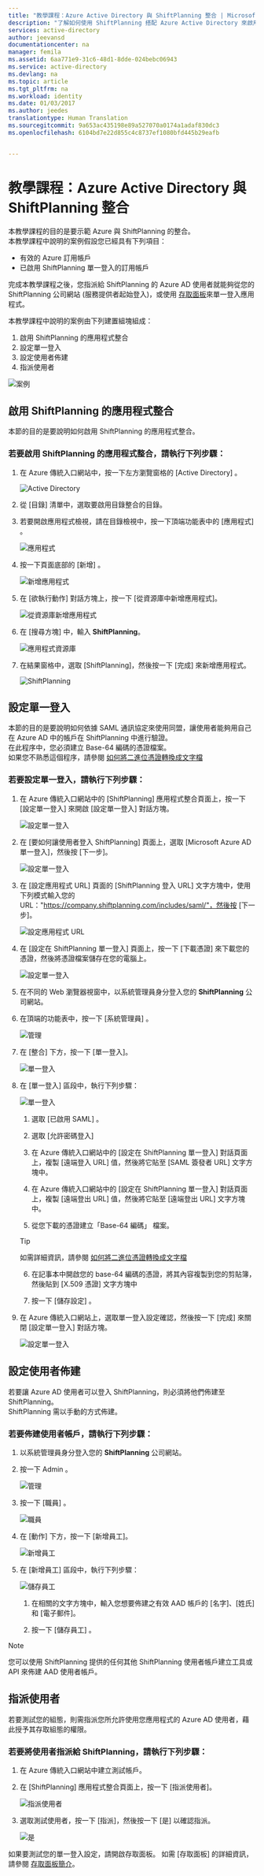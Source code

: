 ```yaml
---
title: "教學課程：Azure Active Directory 與 ShiftPlanning 整合 | Microsoft Docs"
description: "了解如何使用 ShiftPlanning 搭配 Azure Active Directory 來啟用單一登入、自動佈建和更多功能！"
services: active-directory
author: jeevansd
documentationcenter: na
manager: femila
ms.assetid: 6aa771e9-31c6-48d1-8dde-024bebc06943
ms.service: active-directory
ms.devlang: na
ms.topic: article
ms.tgt_pltfrm: na
ms.workload: identity
ms.date: 01/03/2017
ms.author: jeedes
translationtype: Human Translation
ms.sourcegitcommit: 9a653ac435198e89a527070a0174a1adaf830dc3
ms.openlocfilehash: 6104bd7e22d855c4c8737ef1080bfd445b29eafb


---
```

# <a name="tutorial-azure-active-directory-integration-with-shiftplanning"></a>教學課程：Azure Active Directory 與 ShiftPlanning 整合
本教學課程的目的是要示範 Azure 與 ShiftPlanning 的整合。  
本教學課程中說明的案例假設您已經具有下列項目：

* 有效的 Azure 訂用帳戶
* 已啟用 ShiftPlanning 單一登入的訂用帳戶

完成本教學課程之後，您指派給 ShiftPlanning 的 Azure AD 使用者就能夠從您的 ShiftPlanning 公司網站 (服務提供者起始登入)，或使用 [存取面板](active-directory-saas-access-panel-introduction.md)來單一登入應用程式。

本教學課程中說明的案例由下列建置組塊組成：

1. 啟用 ShiftPlanning 的應用程式整合
2. 設定單一登入
3. 設定使用者佈建
4. 指派使用者

![案例](./media/active-directory-saas-shiftplanning-tutorial/IC786612.png "案例")

## <a name="enabling-the-application-integration-for-shiftplanning"></a>啟用 ShiftPlanning 的應用程式整合
本節的目的是要說明如何啟用 ShiftPlanning 的應用程式整合。

### <a name="to-enable-the-application-integration-for-shiftplanning-perform-the-following-steps"></a>若要啟用 ShiftPlanning 的應用程式整合，請執行下列步驟：
1. 在 Azure 傳統入口網站中，按一下左方瀏覽窗格的 [Active Directory] 。
   
    ![Active Directory](./media/active-directory-saas-shiftplanning-tutorial/IC700993.png "Active Directory")

2. 從 [目錄]  清單中，選取要啟用目錄整合的目錄。

3. 若要開啟應用程式檢視，請在目錄檢視中，按一下頂端功能表中的 [應用程式]  。
   
    ![應用程式](./media/active-directory-saas-shiftplanning-tutorial/IC700994.png "應用程式")

4. 按一下頁面底部的 [新增]  。
   
    ![新增應用程式](./media/active-directory-saas-shiftplanning-tutorial/IC749321.png "新增應用程式")

5. 在 [欲執行動作] 對話方塊上，按一下 [從資源庫中新增應用程式]。
   
    ![從資源庫新增應用程式](./media/active-directory-saas-shiftplanning-tutorial/IC749322.png "從資源庫新增應用程式")

6. 在 [搜尋方塊] 中，輸入 **ShiftPlanning**。
   
    ![應用程式資源庫](./media/active-directory-saas-shiftplanning-tutorial/IC786613.png "應用程式資源庫")

7. 在結果窗格中，選取 [ShiftPlanning]，然後按一下 [完成] 來新增應用程式。
   
    ![ShiftPlanning](./media/active-directory-saas-shiftplanning-tutorial/IC786614.png "ShiftPlanning")
   
## <a name="configuring-single-sign-on"></a>設定單一登入

本節的目的是要說明如何依據 SAML 通訊協定來使用同盟，讓使用者能夠用自己在 Azure AD 中的帳戶在 ShiftPlanning 中進行驗證。  
在此程序中，您必須建立 Base-64 編碼的憑證檔案。  
如果您不熟悉這個程序，請參閱 [如何將二進位憑證轉換成文字檔](http://youtu.be/PlgrzUZ-Y1o)

### <a name="to-configure-single-sign-on-perform-the-following-steps"></a>若要設定單一登入，請執行下列步驟：
1. 在 Azure 傳統入口網站中的 [ShiftPlanning] 應用程式整合頁面上，按一下 [設定單一登入] 來開啟 [設定單一登入] 對話方塊。
   
    ![設定單一登入](./media/active-directory-saas-shiftplanning-tutorial/IC786615.png "設定單一登入")

2. 在 [要如何讓使用者登入 ShiftPlanning] 頁面上，選取 [Microsoft Azure AD 單一登入]，然後按 [下一步]。
   
    ![設定單一登入](./media/active-directory-saas-shiftplanning-tutorial/IC786616.png "設定單一登入")

3. 在 [設定應用程式 URL] 頁面的 [ShiftPlanning 登入 URL] 文字方塊中，使用下列模式輸入您的 URL："https://company.shiftplanning.com/includes/saml/"，然後按 [下一步]。
   
    ![設定應用程式 URL](./media/active-directory-saas-shiftplanning-tutorial/IC786617.png "設定應用程式 URL")

4. 在 [設定在 ShiftPlanning 單一登入] 頁面上，按一下 [下載憑證] 來下載您的憑證，然後將憑證檔案儲存在您的電腦上。
   
    ![設定單一登入](./media/active-directory-saas-shiftplanning-tutorial/IC786618.png "設定單一登入")

5. 在不同的 Web 瀏覽器視窗中，以系統管理員身分登入您的 **ShiftPlanning** 公司網站。
6. 在頂端的功能表中，按一下 [系統管理員] 。
   
    ![管理](./media/active-directory-saas-shiftplanning-tutorial/IC786619.png "管理")

7. 在 [整合] 下方，按一下 [單一登入]。
   
    ![單一登入](./media/active-directory-saas-shiftplanning-tutorial/IC786620.png "單一登入")

8. 在 [單一登入]  區段中，執行下列步驟：
   
    ![單一登入](./media/active-directory-saas-shiftplanning-tutorial/IC786905.png "單一登入")
   
    1. 選取 [已啟用 SAML] 。

    2. 選取 [允許密碼登入] 

    3. 在 Azure 傳統入口網站中的 [設定在 ShiftPlanning 單一登入] 對話頁面上，複製 [遠端登入 URL] 值，然後將它貼至 [SAML 簽發者 URL] 文字方塊中。

    4. 在 Azure 傳統入口網站中的 [設定在 ShiftPlanning 單一登入] 對話頁面上，複製 [遠端登出 URL] 值，然後將它貼至 [遠端登出 URL] 文字方塊中。

    5. 從您下載的憑證建立「Base-64 編碼」  檔案。  
       
    > [!TIP]
    > 如需詳細資訊，請參閱 [如何將二進位憑證轉換成文字檔](http://youtu.be/PlgrzUZ-Y1o)
    > 
    > 

    6. 在記事本中開啟您的 base-64 編碼的憑證，將其內容複製到您的剪貼簿，然後貼到 [X.509 憑證]  文字方塊中

    7. 按一下 [儲存設定] 。

9. 在 Azure 傳統入口網站上，選取單一登入設定確認，然後按一下 [完成] 來關閉 [設定單一登入] 對話方塊。
   
    ![設定單一登入](./media/active-directory-saas-shiftplanning-tutorial/IC786621.png "設定單一登入")
   
## <a name="configuring-user-provisioning"></a>設定使用者佈建

若要讓 Azure AD 使用者可以登入 ShiftPlanning，則必須將他們佈建至 ShiftPlanning。  
ShiftPlanning 需以手動的方式佈建。

### <a name="to-provision-a-user-accounts-perform-the-following-steps"></a>若要佈建使用者帳戶，請執行下列步驟：
1. 以系統管理員身分登入您的 **ShiftPlanning** 公司網站。

2. 按一下 Admin 。
   
    ![管理](./media/active-directory-saas-shiftplanning-tutorial/IC786619.png "管理")

3. 按一下 [職員] 。
   
    ![職員](./media/active-directory-saas-shiftplanning-tutorial/IC786623.png "職員")

4. 在 [動作] 下方，按一下 [新增員工]。
   
    ![新增員工](./media/active-directory-saas-shiftplanning-tutorial/IC786624.png "新增員工")

5. 在 [新增員工]  區段中，執行下列步驟：
   
    ![儲存員工](./media/active-directory-saas-shiftplanning-tutorial/IC786625.png "儲存員工")
   
    1. 在相關的文字方塊中，輸入您想要佈建之有效 AAD 帳戶的 [名字]、[姓氏] 和 [電子郵件]。

    2. 按一下 [儲存員工] 。

> [!NOTE]
> 您可以使用 ShiftPlanning 提供的任何其他 ShiftPlanning 使用者帳戶建立工具或 API 來佈建 AAD 使用者帳戶。
> 
> 

## <a name="assigning-users"></a>指派使用者
若要測試您的組態，則需指派您所允許使用您應用程式的 Azure AD 使用者，藉此授予其存取組態的權限。

### <a name="to-assign-users-to-shiftplanning-perform-the-following-steps"></a>若要將使用者指派給 ShiftPlanning，請執行下列步驟：
1. 在 Azure 傳統入口網站中建立測試帳戶。

2. 在 [ShiftPlanning] 應用程式整合頁面上，按一下 [指派使用者]。
   
    ![指派使用者](./media/active-directory-saas-shiftplanning-tutorial/IC786626.png "指派使用者")

3. 選取測試使用者，按一下 [指派]，然後按一下 [是] 以確認指派。
   
    ![是](./media/active-directory-saas-shiftplanning-tutorial/IC767830.png "是")
 
如果要測試您的單一登入設定，請開啟存取面板。 如需 [存取面板] 的詳細資訊，請參閱 [存取面板簡介](active-directory-saas-access-panel-introduction.md)。




<!--HONumber=Jan17_HO1-->


